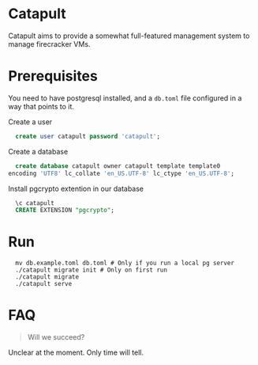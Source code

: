 # Catapult
Catapult aims to provide a somewhat full-featured management system to manage firecracker VMs.

# Prerequisites
You need to have postgresql installed, and a ```db.toml``` file configured in a way that points to it.

Create a user
```sql
  create user catapult password 'catapult';
```

Create a database
```sql
  create database catapult owner catapult template template0
encoding 'UTF8' lc_collate 'en_US.UTF-8' lc_ctype 'en_US.UTF-8';

```

Install pgcrypto extention in our database
```sql
  \c catapult
  CREATE EXTENSION "pgcrypto";
```

# Run
```shell script
  mv db.example.toml db.toml # Only if you run a local pg server
  ./catapult migrate init # Only on first run
  ./catapult migrate
  ./catapult serve
```

# FAQ
> Will we succeed?

Unclear at the moment. Only time will tell.
